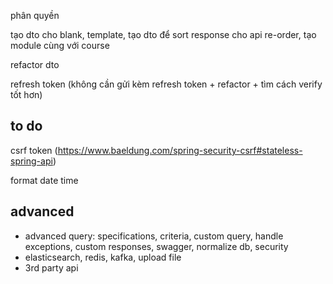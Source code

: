 phân quyền

tạo dto cho blank, template, tạo dto để sort response cho api re-order, tạo module cùng với course

refactor dto

refresh token (không cần gửi kèm refresh token + refactor + tìm cách verify tốt hơn)

## to do

csrf token (https://www.baeldung.com/spring-security-csrf#stateless-spring-api)

format date time

## advanced

- advanced query: specifications, criteria, custom query, handle exceptions, custom responses, swagger, normalize db,
  security
- elasticsearch, redis, kafka, upload file
- 3rd party api
